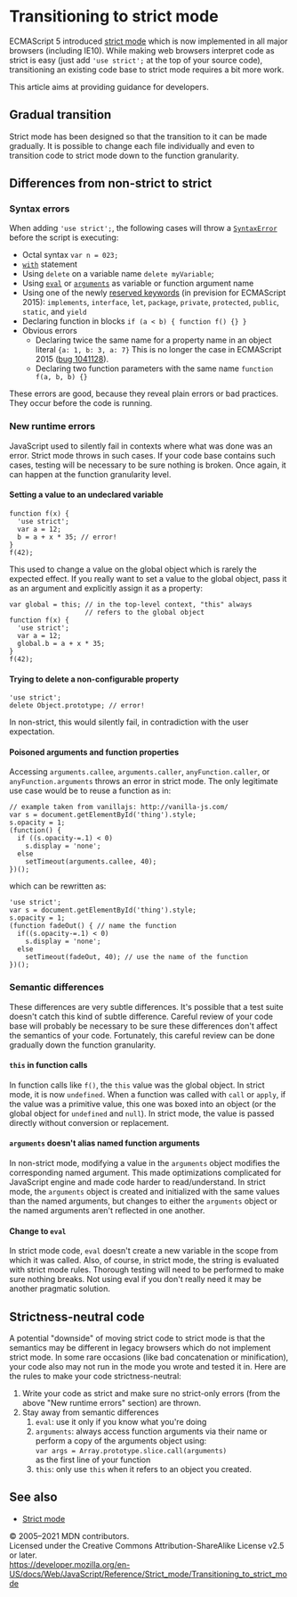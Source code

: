 # Transitioning to strict mode

ECMAScript 5 introduced [strict mode](../strict_mode) which is now implemented in all major browsers (including IE10). While making web browsers interpret code as strict is easy (just add `'use strict';` at the top of your source code), transitioning an existing code base to strict mode requires a bit more work.

This article aims at providing guidance for developers.

## Gradual transition

Strict mode has been designed so that the transition to it can be made gradually. It is possible to change each file individually and even to transition code to strict mode down to the function granularity.

## Differences from non-strict to strict

### Syntax errors

When adding `'use strict';`, the following cases will throw a [`SyntaxError`](../global_objects/syntaxerror) before the script is executing:

-   Octal syntax `var n = 023;`
-   [`with`](../statements/with) statement
-   Using `delete` on a variable name `delete myVariable`;
-   Using [`eval`](../global_objects/eval) or [`arguments`](../functions/arguments) as variable or function argument name
-   Using one of the newly [reserved keywords](../lexical_grammar#keywords) (in prevision for ECMAScript 2015): `implements`, `interface`, `let`, `package`, `private`, `protected`, `public`, `static`, and `yield`
-   Declaring function in blocks `if (a < b) { function f() {} }`
-   Obvious errors
    -   Declaring twice the same name for a property name in an object literal `{a: 1, b: 3, a: 7}` This is no longer the case in ECMAScript 2015 ([bug 1041128](https://bugzilla.mozilla.org/show_bug.cgi?id=1041128)).
    -   Declaring two function parameters with the same name `function f(a, b, b) {}`

These errors are good, because they reveal plain errors or bad practices. They occur before the code is running.

### New runtime errors

JavaScript used to silently fail in contexts where what was done was an error. Strict mode throws in such cases. If your code base contains such cases, testing will be necessary to be sure nothing is broken. Once again, it can happen at the function granularity level.

#### Setting a value to an undeclared variable

    function f(x) {
      'use strict';
      var a = 12;
      b = a + x * 35; // error!
    }
    f(42);

This used to change a value on the global object which is rarely the expected effect. If you really want to set a value to the global object, pass it as an argument and explicitly assign it as a property:

    var global = this; // in the top-level context, "this" always
                       // refers to the global object
    function f(x) {
      'use strict';
      var a = 12;
      global.b = a + x * 35;
    }
    f(42);

#### Trying to delete a non-configurable property

    'use strict';
    delete Object.prototype; // error!

In non-strict, this would silently fail, in contradiction with the user expectation.

#### Poisoned arguments and function properties

Accessing `arguments.callee`, `arguments.caller`, `anyFunction.caller`, or `anyFunction.arguments` throws an error in strict mode. The only legitimate use case would be to reuse a function as in:

    // example taken from vanillajs: http://vanilla-js.com/
    var s = document.getElementById('thing').style;
    s.opacity = 1;
    (function() {
      if ((s.opacity-=.1) < 0)
        s.display = 'none';
      else
        setTimeout(arguments.callee, 40);
    })();

which can be rewritten as:

    'use strict';
    var s = document.getElementById('thing').style;
    s.opacity = 1;
    (function fadeOut() { // name the function
      if((s.opacity-=.1) < 0)
        s.display = 'none';
      else
        setTimeout(fadeOut, 40); // use the name of the function
    })();

### Semantic differences

These differences are very subtle differences. It's possible that a test suite doesn't catch this kind of subtle difference. Careful review of your code base will probably be necessary to be sure these differences don't affect the semantics of your code. Fortunately, this careful review can be done gradually down the function granularity.

#### `this` in function calls

In function calls like `f()`, the `this` value was the global object. In strict mode, it is now `undefined`. When a function was called with `call` or `apply`, if the value was a primitive value, this one was boxed into an object (or the global object for `undefined` and `null`). In strict mode, the value is passed directly without conversion or replacement.

#### `arguments` doesn't alias named function arguments

In non-strict mode, modifying a value in the `arguments` object modifies the corresponding named argument. This made optimizations complicated for JavaScript engine and made code harder to read/understand. In strict mode, the `arguments` object is created and initialized with the same values than the named arguments, but changes to either the `arguments` object or the named arguments aren't reflected in one another.

#### Change to `eval`

In strict mode code, `eval` doesn't create a new variable in the scope from which it was called. Also, of course, in strict mode, the string is evaluated with strict mode rules. Thorough testing will need to be performed to make sure nothing breaks. Not using eval if you don't really need it may be another pragmatic solution.

## Strictness-neutral code

A potential "downside" of moving strict code to strict mode is that the semantics may be different in legacy browsers which do not implement strict mode. In some rare occasions (like bad concatenation or minification), your code also may not run in the mode you wrote and tested it in. Here are the rules to make your code strictness-neutral:

1.  Write your code as strict and make sure no strict-only errors (from the above "New runtime errors" section) are thrown.
2.  Stay away from semantic differences
    1.  `eval`: use it only if you know what you're doing
    2.  `arguments`: always access function arguments via their name or perform a copy of the arguments object using:  
        `var args = Array.prototype.slice.call(arguments)`  
        as the first line of your function
    3.  `this`: only use `this` when it refers to an object you created.

## See also

-   [Strict mode](../strict_mode)

© 2005–2021 MDN contributors.  
Licensed under the Creative Commons Attribution-ShareAlike License v2.5 or later.  
<a href="https://developer.mozilla.org/en-US/docs/Web/JavaScript/Reference/Strict_mode/Transitioning_to_strict_mode" class="_attribution-link">https://developer.mozilla.org/en-US/docs/Web/JavaScript/Reference/Strict_mode/Transitioning_to_strict_mode</a>
